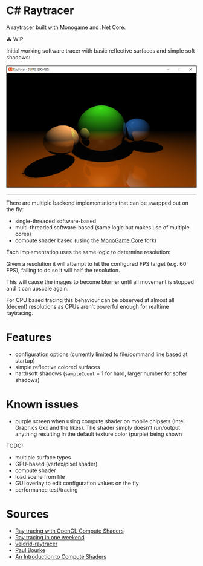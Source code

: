 # C# Raytracer

A raytracer built with Monogame and .Net Core.

:warning: WIP

Initial working software tracer with basic reflective surfaces and simple soft shadows:

![software](screenshots/software_v1.png)

___

There are multiple backend implementations that can be swapped out on the fly:

* single-threaded software-based
* multi-threaded software-based (same logic but makes use of multiple cores)
* compute shader based (using the [MonoGame Core](https://www.nuget.org/packages/MonoGame.Framework.DesktopGL.Core) fork)

Each implementation uses the same logic to determine resolution:

Given a resolution it will attempt to hit the configured FPS target (e.g. 60 FPS), failing to do so it will half the resolution.

This will cause the images to become blurrier until all movement is stopped and it can upscale again.

For CPU based tracing this behaviour can be observed at almost all (decent) resolutions as CPUs aren't powerful enough for realtime raytracing.

# Features

* configuration options (currently limited to file/command line based at startup)
* simple reflective colored surfaces
* hard/soft shadows (`sampleCount` = 1 for hard, larger number for softer shadows)

# Known issues

* purple screen when using compute shader on mobile chipsets (Intel Graphics 6xx and the likes). The shader simply doesn't run/output anything resulting in the default texture color (purple) being shown

TODO:

* multiple surface types
* GPU-based (vertex/pixel shader)
* compute shader
* load scene from file
* GUI overlay to edit configuration values on the fly
* performance test/tracing

# Sources

* [Ray tracing with OpenGL Compute Shaders ](https://github.com/LWJGL/lwjgl3-wiki/wiki/2.6.1.-Ray-tracing-with-OpenGL-Compute-Shaders-%28Part-I%29)
* [Ray tracing in one weekend](http://in1weekend.blogspot.com/2016/01/ray-tracing-in-one-weekend.html)
* [veldrid-raytracer](https://github.com/mellinoe/veldrid-raytracer)
* [Paul Bourke](paulbourke.net/miscellaneous/raytracing/)
* [ An Introduction to Compute Shaders](http://antongerdelan.net/opengl/compute.html)